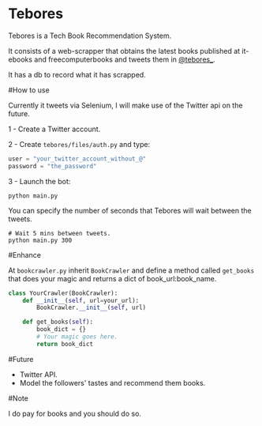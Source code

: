Tebores
=======

Tebores is a Tech Book Recommendation System.

It consists of a web-scrapper that obtains the latest books published at it-ebooks and freecomputerbooks and tweets them in [@tebores_](https://twitter.com/tebores_).

It has a db to record what it has scrapped.

#How to use

Currently it tweets via Selenium, I will make use of the Twitter api on the future.

1 - Create a Twitter account.

2 - Create ```tebores/files/auth.py``` and type:
  ```python
  user = "your_twitter_account_without_@"
  password = "the_password"
  ```
3 - Launch the bot:

  ```
  python main.py 
  ```

  You can specify the number of seconds that Tebores will wait between the tweets.

  ```
  # Wait 5 mins between tweets.
  python main.py 300
  ```


#Enhance

At ```bookcrawler.py``` inherit ```BookCrawler``` and define a method called ```get_books``` that does your magic and returns a dict of book_url:book_name.

```python
class YourCrawler(BookCrawler):
	def __init__(self, url=your_url):
		BookCrawler.__init__(self, url)

	def get_books(self):
		book_dict = {}
		# Your magic goes here.
		return book_dict
```

#Future

- Twitter API.
- Model the followers' tastes and recommend them books.

#Note

I do pay for books and you should do so.
